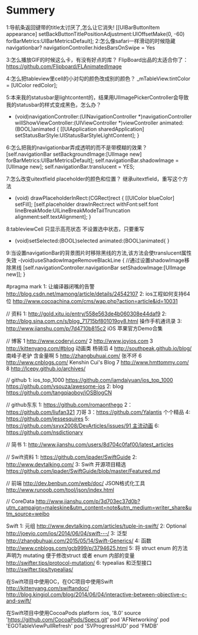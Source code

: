 # Summery
1:导航条返回键带的title太讨厌了,怎么让它消失!
[[UIBarButtonItem appearance] setBackButtonTitlePositionAdjustment:UIOffsetMake(0, -60)
                                                      forBarMetrics:UIBarMetricsDefault];
2:怎么像safari一样滑动的时候隐藏navigationbar?
navigationController.hidesBarsOnSwipe = Yes

3:怎么播放GIF的时候这么卡，有没有好点的库？
FlipBoard出品的太适合你了：https://github.com/Flipboard/FLAnimatedImage

4:怎么把tableview里cell的小对勾的颜色改成别的颜色？
_mTableView.tintColor = [UIColor redColor];

5:本来我的statusbar是lightcontent的，结果用UIImagePickerController会导致我的statusbar的样式变成黑色，怎么办？
- (void)navigationController:(UINavigationController *)navigationController willShowViewController:(UIViewController *)viewController animated:(BOOL)animated
{
    [[UIApplication sharedApplication] setStatusBarStyle:UIStatusBarStyleLightContent];
}

6:怎么把我的navigationbar弄成透明的而不是带模糊的效果？
[self.navigationBar setBackgroundImage:[UIImage new]
                         forBarMetrics:UIBarMetricsDefault];
self.navigationBar.shadowImage = [UIImage new];
self.navigationBar.translucent = YES;

7:怎么改变uitextfield placeholder的颜色和位置？
继承uitextfield，重写这个方法
- (void) drawPlaceholderInRect:(CGRect)rect {
    [[UIColor blueColor] setFill];
    [self.placeholder drawInRect:rect withFont:self.font lineBreakMode:UILineBreakModeTailTruncation alignment:self.textAlignment];
}

8:tableviewCell 只显示高亮状态 不设置选中状态，只要重写
- (void)setSelected:(BOOL)selected animated:(BOOL)animated{
}

9:当设置navigationBar的背景图片时移除黑线的方法,该方法会使translucent属性失效
-(void)useShadowImageRemoveBlackLine
{
    //通过设置shadowImage移除黑线
    [self.navigationController.navigationBar setShadowImage:[UIImage new]];
}


#pragma mark 
1: 让编译器闭嘴的告警
   http://blog.csdn.net/mamong/article/details/24542107
2: ios工程如何支持64位
   http://www.cocoachina.com/cms/wap.php?action=article&id=10031

// 资料
1: http://gold.xitu.io/entry/558e563de4b060308e44daf9
2: http://blog.sina.com.cn/s/blog_71715bf801019oy8.html  操作手机通讯录
3: http://www.jianshu.com/p/7d4710b815c2       iOS 苹果官方Demo合集

// 博客
1 http://www.coderyi.com/
2 http://www.joyios.com
3 http://kittenyang.com/#blog  动画类 杨骑滔
4 http://southpeak.github.io/blog/ 南峰子老驴 含金量啊
5 http://zhangbuhuai.com/ 张不坏
6 http://www.cnblogs.com/   Kenshin Cui's Blog
7 http://www.hmttommy.com/
8 http://lcepy.github.io/archives/


// github
1: ios_top_1000
   https://github.com/iamdaiyuan/ios_top_1000
   https://github.com/vsouza/awesome-ios
2: blog
   https://github.com/tangqiaoboy/iOSBlogCN

// github东东
1: https://github.com/romaonthego
2：https://github.com/liufan321 刀哥
3：https://github.com/Yalantis 个个精品
4: https://github.com/jessesquires
5: https://github.com/sxyx2008/DevArticles/issues/91 主流动画
6: https://github.com/nsdictionary 

// 简书
1: http://www.jianshu.com/users/8d704c0faf00/latest_articles

// Swift资料
1: https://github.com/ipader/SwiftGuide
2: http://www.devtalking.com/
3: Swift 开源项目精选
https://github.com/ipader/SwiftGuide/blob/master/Featured.md


// 前端
http://dev.benbun.com/web/doc/
JSON格式化工具
http://www.runoob.com/tool/json/index.html

// CoreData
http://www.jianshu.com/p/3d703ec37d0b?utm_campaign=maleskine&utm_content=note&utm_medium=writer_share&utm_source=weibo



Swift
1: 元组
http://www.devtalking.com/articles/tuple-in-swift/
2: Optional
http://joeyio.com/ios/2014/06/04/swift---/
3: 泛型
http://zhangbuhuai.com/2015/05/14/Swift-Generics/
4: 函数
http://www.cnblogs.com/gcb999/p/3794625.html
5: 将 struct enum  的方法声明为 mutating 便于修改struct 或者 enum 内部的变量
http://swifter.tips/protocol-mutation/
6: typealias 和泛型接口
http://swifter.tips/typealias/






在Swift项目中使用OC，在OC项目中使用Swift
http://kittenyang.com/swiftandoc/
http://blog.kingiol.com/blog/2014/06/04/interactive-between-objective-c-and-swift/


在Swift项目中使用CocoaPods
platform :ios, '8.0'
source 'https://github.com/CocoaPods/Specs.git'
pod 'AFNetworking'
pod 'EGOTableViewPullRefresh'
pod 'SVProgressHUD'
pod 'FMDB'

